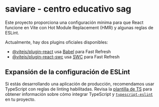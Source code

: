 # saviare - centro educativo sag

Este proyecto proporciona una configuración mínima para que React funcione en Vite con Hot Module Replacement (HMR) y algunas reglas de ESLint.

Actualmente, hay dos plugins oficiales disponibles:

- [@vitejs/plugin-react](https://github.com/vitejs/vite-plugin-react/blob/main/packages/plugin-react) usa [Babel](https://babeljs.io/) para Fast Refresh
- [@vitejs/plugin-react-swc](https://github.com/vitejs/vite-plugin-react/blob/main/packages/plugin-react-swc) usa [SWC](https://swc.rs/) para Fast Refresh

## Expansión de la configuración de ESLint

Si estás desarrollando una aplicación de producción, recomendamos usar TypeScript con reglas de linting habilitadas. Revisa la [plantilla de TS](https://github.com/vitejs/vite/tree/main/packages/create-vite/template-react-ts) para obtener información sobre cómo integrar TypeScript y [`typescript-eslint`](https://typescript-eslint.io) en tu proyecto.